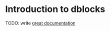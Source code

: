 # Introduction to dblocks

TODO: write [great documentation](http://jacobian.org/writing/what-to-write/)
